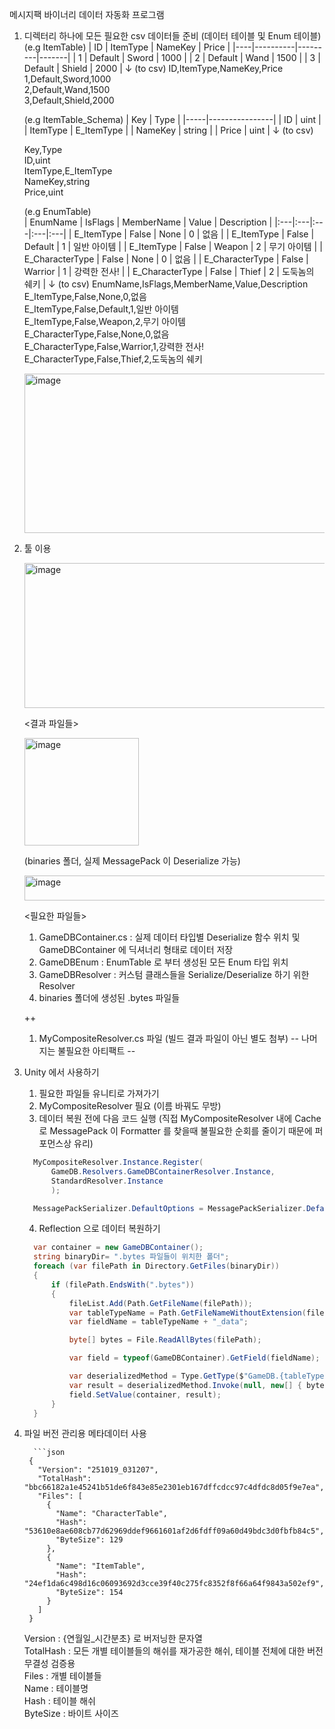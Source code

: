 메시지팩 바이너리 데이터 자동화 프로그램 

1. 디렉터리 하나에 모든 필요한 csv 데이터들 준비 (데이터 테이블 및 Enum 테이블)
    (e.g ItemTable)
    | ID | ItemType | NameKey | Price |
    |----|----------|---------|-------|
    | 1  | Default  | Sword   | 1000  |
    | 2  | Default  | Wand    | 1500  |
    | 3  | Default  | Shield  | 2000  |
              ↓ (to csv)
    ID,ItemType,NameKey,Price  
    1,Default,Sword,1000  
    2,Default,Wand,1500  
    3,Default,Shield,2000
    
    (e.g ItemTable_Schema)
    | Key | Type |
    |-----|----------------|
    | ID | uint |
    | ItemType | E_ItemType |
    | NameKey | string |
    | Price | uint |
              ↓ (to csv)
              
    Key,Type  
    ID,uint  
    ItemType,E_ItemType   
    NameKey,string  
    Price,uint
    
    (e.g EnumTable)      
    | EnumName | IsFlags | MemberName | Value | Description |
    |:---|:---|:---|:---|:---|
    | E_ItemType | False | None | 0 | 없음 |
    | E_ItemType | False | Default | 1 | 일반 아이템 |
    | E_ItemType | False | Weapon | 2 | 무기 아이템 |
    | E_CharacterType | False | None | 0 | 없음 |
    | E_CharacterType | False | Warrior | 1 | 강력한 전사! |
    | E_CharacterType | False | Thief | 2 | 도둑놈의 쉐키 |
               ↓ (to csv)
    EnumName,IsFlags,MemberName,Value,Description  
    E_ItemType,False,None,0,없음  
    E_ItemType,False,Default,1,일반 아이템  
    E_ItemType,False,Weapon,2,무기 아이템  
    E_CharacterType,False,None,0,없음  
    E_CharacterType,False,Warrior,1,강력한 전사!  
    E_CharacterType,False,Thief,2,도둑놈의 쉐키  


    <img width="652" height="255" alt="image" src="https://github.com/user-attachments/assets/62f23036-c08b-4ace-b5ad-b3b830048774" />

3. 툴 이용
 
     <img width="1849" height="232" alt="image" src="https://github.com/user-attachments/assets/520e3ef7-2ce8-4837-a7bc-8e226da175db" />

     <결과 파일들>
     
     <img width="183" height="172" alt="image" src="https://github.com/user-attachments/assets/a965390a-a0c7-443b-ae68-e674f829c6fa" />

      (binaries 폴더, 실제 MessagePack 이 Deserialize 가능)
      
     <img width="627" height="40" alt="image" src="https://github.com/user-attachments/assets/f7696a7b-ead9-4cb9-8a8f-83add1261e22" />

    <필요한 파일들>
    1. GameDBContainer.cs : 실제 데이터 타입별 Deserialize 함수 위치 및 GameDBContainer 에 딕셔너리 형태로 데이터 저장
    2. GameDBEnum : EnumTable 로 부터 생성된 모든 Enum 타입 위치 
    3. GameDBResolver : 커스텀 클래스들을 Serialize/Deserialize 하기 위한 Resolver
    4. binaries 폴더에 생성된 .bytes 파일들

    ++ 
    1. MyCompositeResolver.cs 파일 (빌드 결과 파일이 아닌 별도 첨부)
    -- 나머지는 불필요한 아티팩트 --
    
5. Unity 에서 사용하기 

    1. 필요한 파일들 유니티로 가져가기 
    2. MyCompositeResolver 필요 (이름 바꿔도 무방)
    3. 데이터 복원 전에 다음 코드 실행 
      (직접 MyCompositeResolver 내에 Cache 로 MessagePack 이 Formatter 를 찾을때 불필요한 순회를 줄이기 때문에 퍼포먼스상 유리)
      ```csharp
        MyCompositeResolver.Instance.Register(
            GameDB.Resolvers.GameDBContainerResolver.Instance,
            StandardResolver.Instance
            );

        MessagePackSerializer.DefaultOptions = MessagePackSerializer.DefaultOptions.WithResolver(MyCompositeResolver.Instance);
      ```
    4. Reflection 으로 데이터 복원하기 
      ```csharp
        var container = new GameDBContainer();
        string binaryDir= ".bytes 파일들이 위치한 폴더";
        foreach (var filePath in Directory.GetFiles(binaryDir))
        {
            if (filePath.EndsWith(".bytes"))
            {
                fileList.Add(Path.GetFileName(filePath));
                var tableTypeName = Path.GetFileNameWithoutExtension(filePath);
                var fieldName = tableTypeName + "_data";

                byte[] bytes = File.ReadAllBytes(filePath);

                var field = typeof(GameDBContainer).GetField(fieldName);

                var deserializedMethod = Type.GetType($"GameDB.{tableTypeName}").GetMethod("Deserialize", BindingFlags.Public | BindingFlags.Static);
                var result = deserializedMethod.Invoke(null, new[] { bytes });
                field.SetValue(container, result);
            }
        }
      ```

6. 파일 버전 관리용 메타데이터 사용


         ```json
        {
          "Version": "251019_031207",
          "TotalHash": "bbc66182a1e45241b51de6f843e85e2301eb167dffcdcc97c4dfdc8d05f9e7ea",
          "Files": [
            {
              "Name": "CharacterTable",
              "Hash": "53610e8ae608cb77d62969ddef9661601af2d6fdff09a60d49bdc3d0fbfb84c5",
              "ByteSize": 129
            },
            {
              "Name": "ItemTable",
              "Hash": "24ef1da6c498d16c06093692d3cce39f40c275fc8352f8f66a64f9843a502ef9",
              "ByteSize": 154
            }
          ]
        }

   Version : {연월일_시간분초} 로 버저닝한 문자열  
   TotalHash : 모든 개별 테이블들의 해쉬를 재가공한 해쉬, 테이블 전체에 대한 버전 무결성 검증용  
   Files : 개별 테이블들  
       Name : 테이블명  
       Hash : 테이블 해쉬  
       ByteSize : 바이트 사이즈
